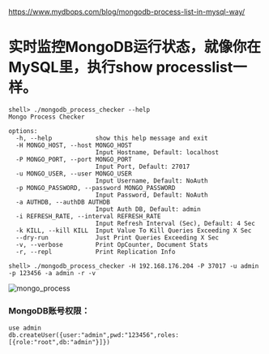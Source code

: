 https://www.mydbops.com/blog/mongodb-process-list-in-mysql-way/

# 实时监控MongoDB运行状态，就像你在MySQL里，执行show processlist一样。
  
```
shell> ./mongodb_process_checker --help
Mongo Process Checker

options:
  -h, --help            show this help message and exit
  -H MONGO_HOST, --host MONGO_HOST
                        Input Hostname, Default: localhost
  -P MONGO_PORT, --port MONGO_PORT
                        Input Port, Default: 27017
  -u MONGO_USER, --user MONGO_USER
                        Input Username, Default: NoAuth
  -p MONGO_PASSWORD, --password MONGO_PASSWORD
                        Input Password, Default: NoAuth
  -a AUTHDB, --authDB AUTHDB
                        Input Auth DB, Default: admin
  -i REFRESH_RATE, --interval REFRESH_RATE
                        Input Refresh Interval (Sec), Default: 4 Sec
  -k KILL, --kill KILL  Input Value To Kill Queries Exceeding X Sec
  --dry-run             Just Print Queries Exceeding X Sec
  -v, --verbose         Print OpCounter, Document Stats
  -r, --repl            Print Replication Info

shell> ./mongodb_process_checker -H 192.168.176.204 -P 37017 -u admin -p 123456 -a admin -r -v
```
![mongo_process](https://github.com/user-attachments/assets/2cc3eafe-30da-401b-b5e2-4c3825ed5be7)

### MongoDB账号权限：
```
use admin
db.createUser({user:"admin",pwd:"123456",roles:[{role:"root",db:"admin"}]})
```
